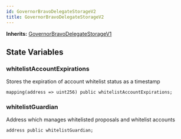 ```yaml
---
id: GovernorBravoDelegateStorageV2
title: GovernorBravoDelegateStorageV2
---
```


**Inherits:**
[GovernorBravoDelegateStorageV1](/out-of-scope/governance/GovernorBravoInterfaces.sol/contract.GovernorBravoDelegateStorageV1.md)


## State Variables
### whitelistAccountExpirations
Stores the expiration of account whitelist status as a timestamp


```solidity
mapping(address => uint256) public whitelistAccountExpirations;
```


### whitelistGuardian
Address which manages whitelisted proposals and whitelist accounts


```solidity
address public whitelistGuardian;
```



